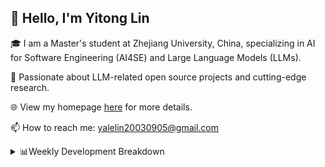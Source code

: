 ## 👋 Hello, I'm Yitong Lin 
🎓 I am a Master's student at Zhejiang University, China, specializing in AI for Software Engineering (AI4SE) and Large Language Models (LLMs). 

🚀 Passionate about LLM-related open source projects and cutting-edge research.

🌐 View my homepage [here](https://eaton0.github.io/) for more details.

📫 How to reach me: yalelin20030905@gmail.com

<details><summary>📊Weekly Development Breakdown</summary>

<!--START_SECTION:waka-->

```txt
From: 28 September 2025 - To: 05 October 2025

Total Time: 11 hrs 24 mins

Python       3 hrs 45 mins   ████████▒░░░░░░░░░░░░░░░░   33.01 %
HTML         2 hrs 23 mins   █████▒░░░░░░░░░░░░░░░░░░░   21.00 %
Markdown     1 hr 27 mins    ███▒░░░░░░░░░░░░░░░░░░░░░   12.74 %
Bash         1 hr 20 mins    ███░░░░░░░░░░░░░░░░░░░░░░   11.71 %
YAML         50 mins         █▓░░░░░░░░░░░░░░░░░░░░░░░   07.33 %
```

<!--END_SECTION:waka-->

[![wakatime](https://wakatime.com/badge/user/2b9478a2-005d-4708-b42f-076b3a02fc21.svg)](https://wakatime.com/@2b9478a2-005d-4708-b42f-076b3a02fc21)